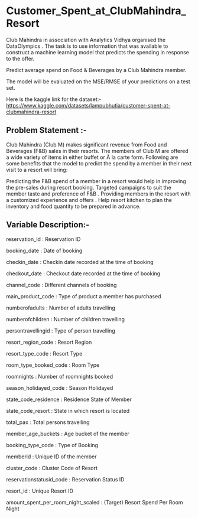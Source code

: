 # Customer_Spent_at_ClubMahindra_Resort
Club Mahindra in association with Analytics Vidhya organised the DataOlympics . The task is to use information that was available to construct a machine learning model that predicts the spending in response to the offer. 

Predict average spend on Food &amp; Beverages by a Club Mahindra member. 

The model will be evaluated on the MSE/RMSE of your predictions on a test set.
 
 
 Here is the kaggle link for the dataset:- https://www.kaggle.com/datasets/lampubhutia/customer-spent-at-clubmahindra-resort
 
 
## Problem Statement :-
     
 Club Mahindra (Club M) makes significant revenue from Food and Beverages (F&B) sales in their resorts. 
 The members of Club M are offered a wide variety of items in either buffet or À la carte form.
 Following are some benefits that the model to predict the spend by a member in their next visit to a resort will bring:

Predicting the F&B spend of a member in a resort would help in improving the pre-sales during resort booking.
Targeted campaigns to suit the member taste and preference of F&B .
Providing members in the resort with a customized experience and offers .
Help resort kitchen to plan the inventory and food quantity to be prepared in advance.

## Variable Description:- 

reservation_id : Reservation ID

booking_date : Date of booking

checkin_date : Checkin date recorded at the time of booking

checkout_date : Checkout date recorded at the time of booking

channel_code : Different channels of booking

main_product_code : Type of product a member has purchased

numberofadults : Number of adults travelling

numberofchildren : Number of children travelling

persontravellingid : Type of person travelling

resort_region_code : Resort Region

resort_type_code : Resort Type

room_type_booked_code : Room Type

roomnights : Number of roomnights booked

season_holidayed_code : Season Holidayed

state_code_residence : Residence State of Member

state_code_resort : State in which resort is located

total_pax : Total persons travelling

member_age_buckets : Age bucket of the member

booking_type_code : Type of Booking

memberid : Unique ID of the member

cluster_code : Cluster Code of Resort

reservationstatusid_code : Reservation Status ID

resort_id : Unique Resort ID

amount_spent_per_room_night_scaled : (Target) Resort Spend Per Room Night

